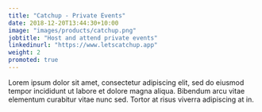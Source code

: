 ```yaml
---
title: "Catchup - Private Events"
date: 2018-12-20T13:44:30+10:00
image: "images/products/catchup.png"
jobtitle: "Host and attend private events"
linkedinurl: "https://www.letscatchup.app"
weight: 2
promoted: true
---
```


Lorem ipsum dolor sit amet, consectetur adipiscing elit, sed do eiusmod tempor incididunt ut labore et dolore magna aliqua. Bibendum arcu vitae elementum curabitur vitae nunc sed. Tortor at risus viverra adipiscing at in.
